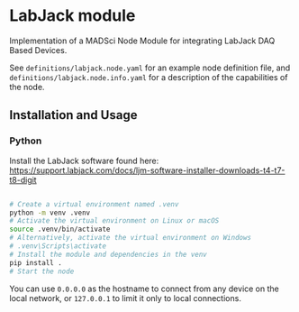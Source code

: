 # LabJack module

Implementation of a MADSci Node Module for integrating LabJack DAQ Based Devices.

See `definitions/labjack.node.yaml` for an example node definition file, and `definitions/labjack.node.info.yaml` for a description of the capabilities of the node.

## Installation and Usage


### Python

Install the LabJack software found here: https://support.labjack.com/docs/ljm-software-installer-downloads-t4-t7-t8-digit
```bash

# Create a virtual environment named .venv
python -m venv .venv
# Activate the virtual environment on Linux or macOS
source .venv/bin/activate
# Alternatively, activate the virtual environment on Windows
# .venv\Scripts\activate
# Install the module and dependencies in the venv
pip install .
# Start the node
```

You can use `0.0.0.0` as the hostname to connect from any device on the local network, or `127.0.0.1` to limit it only to local connections.
